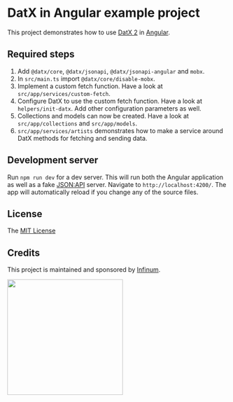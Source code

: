 # DatX in Angular example project

This project demonstrates how to use [DatX 2](https://datx.dev/) in [Angular](https://angular.io/).

## Required steps

1. Add `@datx/core`, `@datx/jsonapi`, `@datx/jsonapi-angular` and `mobx`.
2. In `src/main.ts` import `@datx/core/disable-mobx`.
3. Implement a custom fetch function. Have a look at `src/app/services/custom-fetch`.
4. Configure DatX to use the custom fetch function. Have a look at `helpers/init-datx`. Add other configuration parameters as well.
5. Collections and models can now be created. Have a look at `src/app/collections` and `src/app/models`.
6. `src/app/services/artists` demonstrates how to make a service around DatX methods for fetching and sending data.

## Development server

Run `npm run dev` for a dev server. This will run both the Angular application as well as a fake [JSON:API](https://jsonapi.org/) server. Navigate to `http://localhost:4200/`. The app will automatically reload if you change any of the source files.

## License

The [MIT License](LICENSE)

## Credits

This project is maintained and sponsored by
[Infinum](https://www.infinum.com).

<img src="https://infinum.com/infinum.png" width="264">
